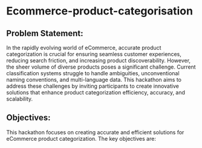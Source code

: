 # Ecommerce-product-categorisation
## Problem Statement: 
In the rapidly evolving world of eCommerce, accurate product categorization is crucial for ensuring seamless customer experiences, reducing search friction, and increasing product discoverability. However, the sheer volume of diverse products poses a significant challenge. Current classification systems struggle to handle ambiguities, unconventional naming conventions, and multi-language data. This hackathon aims to address these challenges by inviting participants to create innovative solutions that enhance product categorization efficiency, accuracy, and scalability.


## Objectives:
This hackathon focuses on creating accurate and efficient solutions for eCommerce product categorization. The key objectives are:
